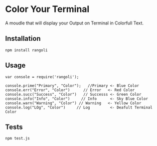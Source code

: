 Color Your Terminal
=========

A moudle that will display your Output on Terminal in Colorfull Text.

## Installation

  `npm install rangoli`

## Usage

    var console = require('rangoli');

	console.prime("Primary", "Color");   //Primary <- Blue Color
	console.err("Error", "Color")	   // Error   <- Red Color
	console.succ("Success", "Color")   // Successs <- Green Color
	console.info("Info", "Color")     // Info      <- Sky Blue Color
	console.warn("Warning", "Color") // Warning	  <- Yellow Color
	console.log("LOg", "Color")     // Log         <- Deafult Terminal Color
  
## Tests

  `npm test.js`

